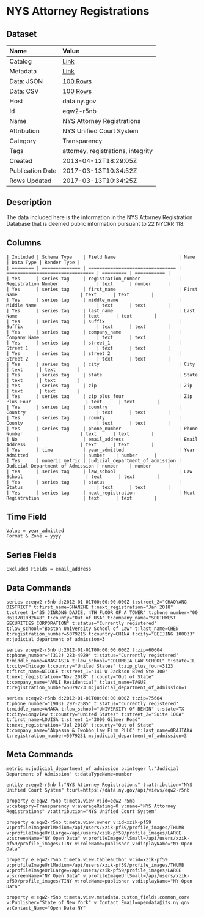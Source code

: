 # NYS Attorney Registrations

## Dataset

| Name | Value |
| :--- | :---- |
| Catalog | [Link](https://catalog.data.gov/dataset/nys-attorney-registrations) |
| Metadata | [Link](https://data.ny.gov/api/views/eqw2-r5nb) |
| Data: JSON | [100 Rows](https://data.ny.gov/api/views/eqw2-r5nb/rows.json?max_rows=100) |
| Data: CSV | [100 Rows](https://data.ny.gov/api/views/eqw2-r5nb/rows.csv?max_rows=100) |
| Host | data.ny.gov |
| Id | eqw2-r5nb |
| Name | NYS Attorney Registrations |
| Attribution | NYS Unified Court System |
| Category | Transparency |
| Tags | attorney, registrations, integrity |
| Created | 2013-04-12T18:29:05Z |
| Publication Date | 2017-03-13T10:34:52Z |
| Rows Updated | 2017-03-13T10:34:25Z |

## Description

The data included here is the information in the NYS Attorney Registration Database that is deemed public information pursuant to 22 NYCRR 118.

## Columns

```ls
| Included | Schema Type    | Field Name                       | Name                             | Data Type | Render Type |
| ======== | ============== | ================================ | ================================ | ========= | =========== |
| Yes      | series tag     | registration_number              | Registration Number              | text      | number      |
| Yes      | series tag     | first_name                       | First Name                       | text      | text        |
| Yes      | series tag     | middle_name                      | Middle Name                      | text      | text        |
| Yes      | series tag     | last_name                        | Last Name                        | text      | text        |
| Yes      | series tag     | suffix                           | Suffix                           | text      | text        |
| Yes      | series tag     | company_name                     | Company Name                     | text      | text        |
| Yes      | series tag     | street_1                         | Street 1                         | text      | text        |
| Yes      | series tag     | street_2                         | Street 2                         | text      | text        |
| Yes      | series tag     | city                             | City                             | text      | text        |
| Yes      | series tag     | state                            | State                            | text      | text        |
| Yes      | series tag     | zip                              | Zip                              | text      | text        |
| Yes      | series tag     | zip_plus_four                    | Zip Plus Four                    | text      | text        |
| Yes      | series tag     | country                          | Country                          | text      | text        |
| Yes      | series tag     | county                           | County                           | text      | text        |
| Yes      | series tag     | phone_number                     | Phone Number                     | text      | text        |
| No       |                | email_address                    | Email Address                    | text      | text        |
| Yes      | time           | year_admitted                    | Year Admitted                    | number    | number      |
| Yes      | numeric metric | judicial_department_of_admission | Judicial Department of Admission | number    | number      |
| Yes      | series tag     | law_school                       | Law School                       | text      | text        |
| Yes      | series tag     | status                           | Status                           | text      | text        |
| Yes      | series tag     | next_registration                | Next Registration                | text      | text        |
```

## Time Field

```ls
Value = year_admitted
Format & Zone = yyyy
```

## Series Fields

```ls
Excluded Fields = email_address
```

## Data Commands

```ls
series e:eqw2-r5nb d:2012-01-01T00:00:00.000Z t:street_2="CHAOYANG DISTRICT" t:first_name=SHANZHE t:next_registration="Jan 2018" t:street_1="35 JINRONG DAJIE, 4TH FLOOR OF A TOWER" t:phone_number="00 8613701032648" t:county="Out of USA" t:company_name="SOUTHWEST SECURITIES CORPORATION" t:status="Currently registered" t:law_school="Boston University School of Law" t:last_name=CHEN t:registration_number=5079215 t:country=CHINA t:city="BEIJING 100033" m:judicial_department_of_admission=3

series e:eqw2-r5nb d:2012-01-01T00:00:00.000Z t:zip=60604 t:phone_number="(312) 283-4929" t:status="Currently registered" t:middle_name=ANASTASIA t:law_school="COLUMBIA LAW SCHOOL" t:state=IL t:city=Chicago t:country="United States" t:zip_plus_four=3123 t:first_name=NICOLE t:street_1="141 W Jackson Blvd Ste 300" t:next_registration="Nov 2018" t:county="Out of State" t:company_name="AMLI Residential" t:last_name=TAGUE t:registration_number=5079223 m:judicial_department_of_admission=1

series e:eqw2-r5nb d:2012-01-01T00:00:00.000Z t:zip=75604 t:phone_number="(903) 297-2585" t:status="Currently registered" t:middle_name=AMAKA t:law_school="UNIVERSITY OF BENIN" t:state=TX t:city=Longview t:country="United States" t:street_2="Suite 100A" t:first_name=LOUISA t:street_1="3000 Gilmer Road" t:next_registration="Jul 2018" t:county="Out of State" t:company_name="Akpassa & Iwobho Law Firm PLLC" t:last_name=ORAJIAKA t:registration_number=5079231 m:judicial_department_of_admission=3
```

## Meta Commands

```ls
metric m:judicial_department_of_admission p:integer l:"Judicial Department of Admission" t:dataTypeName=number

entity e:eqw2-r5nb l:"NYS Attorney Registrations" t:attribution="NYS Unified Court System" t:url=https://data.ny.gov/api/views/eqw2-r5nb

property e:eqw2-r5nb t:meta.view v:id=eqw2-r5nb v:category=Transparency v:averageRating=0 v:name="NYS Attorney Registrations" v:attribution="NYS Unified Court System"

property e:eqw2-r5nb t:meta.view.owner v:id=xzik-pf59 v:profileImageUrlMedium=/api/users/xzik-pf59/profile_images/THUMB v:profileImageUrlLarge=/api/users/xzik-pf59/profile_images/LARGE v:screenName="NY Open Data" v:profileImageUrlSmall=/api/users/xzik-pf59/profile_images/TINY v:roleName=publisher v:displayName="NY Open Data"

property e:eqw2-r5nb t:meta.view.tableauthor v:id=xzik-pf59 v:profileImageUrlMedium=/api/users/xzik-pf59/profile_images/THUMB v:profileImageUrlLarge=/api/users/xzik-pf59/profile_images/LARGE v:screenName="NY Open Data" v:profileImageUrlSmall=/api/users/xzik-pf59/profile_images/TINY v:roleName=publisher v:displayName="NY Open Data"

property e:eqw2-r5nb t:meta.view.metadata.custom_fields.common_core v:Publisher="State of New York" v:Contact_Email=opendata@its.ny.gov v:Contact_Name="Open Data NY"
```